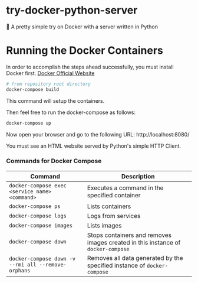 # try-docker-python-server
🐳 A pretty simple try on Docker with a server written in Python

# Running the Docker Containers
In order to accomplish the steps ahead successfully, you must install Docker first.
[Docker Official Website](https://www.docker.com/get-started)

```bash
# from repository root directory
docker-compose build
```

This command will setup the containers.

Then feel free to run the docker-compose as follows:
```bash
docker-compose up
```

Now open your browser and go to the following URL:
http://localhost:8080/

You must see an HTML website served by Python's simple HTTP Client.

### Commands for Docker Compose

Command | Description
------------ | -------------
`docker-compose exec <service name> <command>` | Executes a command in the specified container
`docker-compose ps` | Lists containers
`docker-compose logs` | Logs from services
`docker-compose images` | Lists images
`docker-compose down` | Stops containers and removes images created in this instance of `docker-compose`
`docker-compose down -v --rmi all --remove-orphans` | Removes all data generated by the specified instance of `docker-compose`
